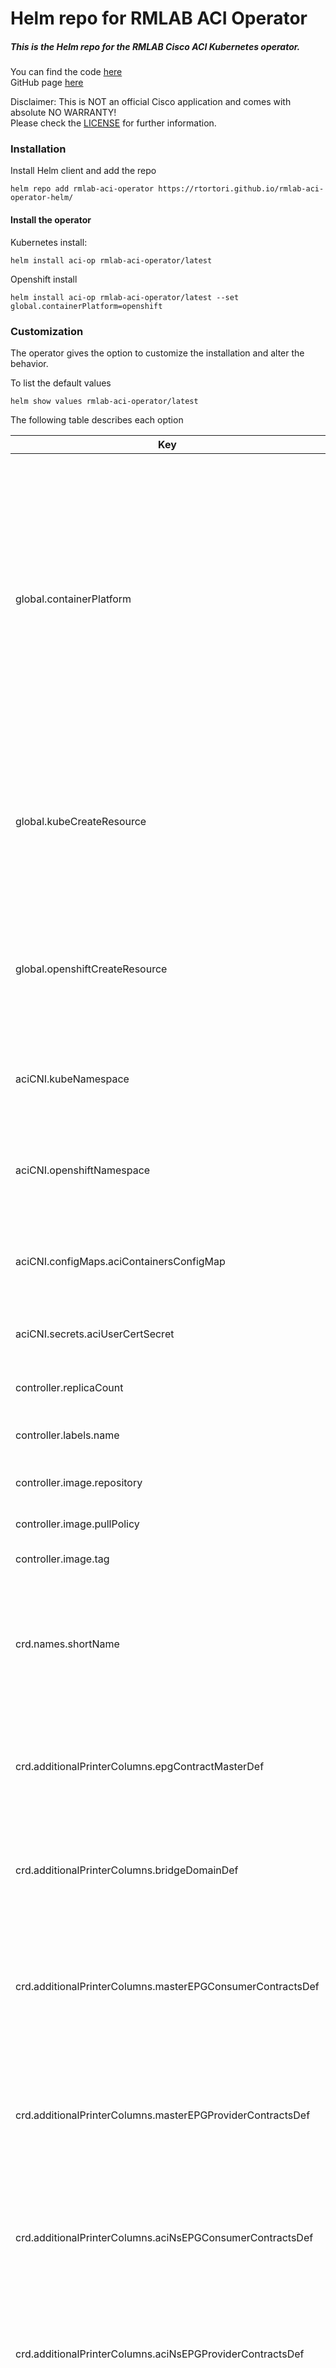 # Helm repo for RMLAB ACI Operator

##### This is the Helm repo for the RMLAB Cisco ACI Kubernetes operator.<br>
You can find the code [here](https://github.com/rtortori/rmlab-aci-operator)<br> 
GitHub page [here](https://rtortori.github.io/rmlab-aci-operator-helm/)

Disclaimer: This is NOT an official Cisco application and comes with absolute NO WARRANTY! <br>Please check the [LICENSE](https://github.com/rtortori/rmlab-aci-operator-helm/blob/main/LICENSE-CISCO.md) for further information. <br>

### Installation

Install Helm client and add the repo

```
helm repo add rmlab-aci-operator https://rtortori.github.io/rmlab-aci-operator-helm/
```

#### Install the operator

Kubernetes install:

```
helm install aci-op rmlab-aci-operator/latest
```

Openshift install

```
helm install aci-op rmlab-aci-operator/latest --set global.containerPlatform=openshift
```

### Customization

The operator gives the option to customize the installation and alter the behavior.<br>

To list the default values

```
helm show values rmlab-aci-operator/latest
```

The following table describes each option

| Key                                                        | Description                                                                                                                                                                                                                                                                                        |
|------------------------------------------------------------|----------------------------------------------------------------------------------------------------------------------------------------------------------------------------------------------------------------------------------------------------------------------------------------------------|
| global.containerPlatform                                   | The container platform you are using. Specifying 'openshift', each CR will create by default a project instead of a namespace (you can still override in the CR creation). Also, the controller will deploy in the 'aci-containers-system' namespace. Any other value will default to 'kubernetes' |
| global.kubeCreateResource                                  | COSMETIC. What the CR will create when running on Kubernetes. This is just used in the post install notification and will not affect the operator behavior                                                                                                                                         |
| global.openshiftCreateResource                             | COSMETIC. What the CR will create when running on Openshift. This is just used in the post install notification and will not affect the operator behavior                                                                                                                                          |
| aciCNI.kubeNamespace                                       | The namespace used by the ACI CNI in Kubernetes. Defaults to 'kube-system'                                                                                                                                                                                                                         |
| aciCNI.openshiftNamespace                                  | The namespace used by the ACI CNI in Openshift. Defaults to 'aci-containers-system'                                                                                                                                                                                                                |
| aciCNI.configMaps.aciContainersConfigMap                   | The ACI CNI configMap name. Defaults to 'aci-containers-config'                                                                                                                                                                                                                                    |
| aciCNI.secrets.aciUserCertSecret                           | The ACI CNI Cert secret name. Defaults to 'aci-user-cert'                                                                                                                                                                                                                                          |
| controller.replicaCount                                    | How many pods the controller will spin up                                                                                                                                                                                                                                                          |
| controller.labels.name                                     | The 'name' label in the controller deployment                                                                                                                                                                                                                                                      |
| controller.image.repository                                | The image for the controller (with no tags)                                                                                                                                                                                                                                                        |
| controller.image.pullPolicy                                | The pull policy for the controller image                                                                                                                                                                                                                                                           |
| controller.image.tag                                       | The tag for the controller image                                                                                                                                                                                                                                                                   |
| crd.names.shortName                                        | A short name to call AciNamespace. It defaults to 'aci'. In this case you can issue 'kubectl get aci' to fetch the AciNamespaces configured                                                                                                                                                        |
| crd.additionalPrinterColumns.epgContractMasterDef          | COSMETIC. The EPG Master contract column name for the 'kubectl get acinamespaces' command output                                                                                                                                                                                                   |
| crd.additionalPrinterColumns.bridgeDomainDef               | COSMETIC. The ACI Bridge Domain column name for the 'kubectl get acinamespaces' command output                                                                                                                                                                                                     |
| crd.additionalPrinterColumns.masterEPGConsumerContractsDef | COSMETIC. The consumer contracts for master EPG column name for the 'kubectl get acinamespaces' command output                                                                                                                                                                                     |
| crd.additionalPrinterColumns.masterEPGProviderContractsDef | COSMETIC. The provider contracts for master EPG column name for the 'kubectl get acinamespaces' command output                                                                                                                                                                                     |
| crd.additionalPrinterColumns.aciNsEPGConsumerContractsDef  | COSMETIC. The consumer contracts column name for the 'kubectl get acinamespaces' command output                                                                                                                                                                                                    |
| crd.additionalPrinterColumns.aciNsEPGProviderContractsDef  | COSMETIC. The provider contracts column name for the 'kubectl get acinamespaces' command output                                                                                                                                                                                                    |
| crd.additionalPrinterColumns.operatorManaged               | COSMETIC. The column name that describes if the operator is managing resources or not, for the 'kubectl get acinamespaces' command output                                                                                                                                                          |
| crd.specs.aciDefaultApplicationProfileName                 | The default ACI Application Profile (you can still override in the CR definition)                                                                                                                                                                                                                  |
| crd.specs.aciDefaultBridgeDomainName                       | The default ACI Bridge Domain (you can still override in the CR definition)                                                                                                                                                                                                                        |
| crd.cleanupImage                                           | When you uninstall the operator, a job will cleanup the AciNamespaces before removing the rest. This is the image used by this job                                                                                                                                                                 |
| serviceAccount.name                                        | The operator creates a dedicated serviceaccount for the controller, this is the name of the serviceaccount                                                                                                                                                                                         |


